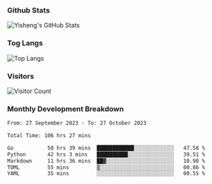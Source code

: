 ### Github Stats
![Yisheng's GitHub Stats](https://github-readme-stats-9qabuvhk1-gongyisheng.vercel.app/api?username=gongyisheng&count_private=true&show_icons=true)
### Tog Langs
![Top Langs](https://github-readme-stats-9qabuvhk1-gongyisheng.vercel.app/api/top-langs/?username=gongyisheng&layout=compact)
### Visitors
![Visitor Count](https://profile-counter.glitch.me/gongyisheng/count.svg)
### Monthly Development Breakdown
<!--START_SECTION:waka-->

```txt
From: 27 September 2023 - To: 27 October 2023

Total Time: 106 hrs 27 mins

Go           50 hrs 39 mins  ████████████░░░░░░░░░░░░░   47.58 %
Python       42 hrs 3 mins   ██████████░░░░░░░░░░░░░░░   39.51 %
Markdown     11 hrs 36 mins  ██▓░░░░░░░░░░░░░░░░░░░░░░   10.90 %
TOML         55 mins         ▒░░░░░░░░░░░░░░░░░░░░░░░░   00.86 %
YAML         35 mins         ░░░░░░░░░░░░░░░░░░░░░░░░░   00.55 %
```

<!--END_SECTION:waka-->
